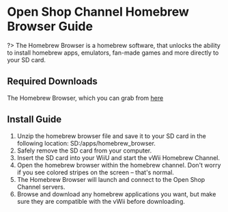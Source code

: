# Open Shop Channel Homebrew Browser Guide

?> The Homebrew Browser is a homebrew software, that unlocks the ability to install homebrew apps, emulators, fan-made games and more directly to your SD card.

## Required Downloads

The Homebrew Browser, which you can grab from [here](https://wii.guide/assets/files/homebrew_browser_v0.3.9e.zip)

## Install Guide
1. Unzip the homebrew browser file and save it to your SD card in the following location: SD:/apps/homebrew_browser.
2. Safely remove the SD card from your computer.
3. Insert the SD card into your WiiU and start the vWii Homebrew Channel.
4. Open the homebrew browser within the homebrew channel. Don't worry if you see colored stripes on the screen – that's normal.
5. The Homebrew Browser will launch and connect to the Open Shop Channel servers.
6. Browse and download any homebrew applications you want, but make sure they are compatible with the vWii before downloading.
